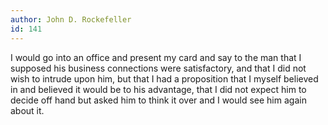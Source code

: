 ```yaml
---
author: John D. Rockefeller
id: 141
---
```


I would go into an office and present my card and say to the man that I supposed his business connections were satisfactory, and that I did not wish to intrude upon him, but that I had a proposition that I myself believed in and believed it would be to his advantage, that I did not expect him to decide off hand but asked him to think it over and I would see him again about it.